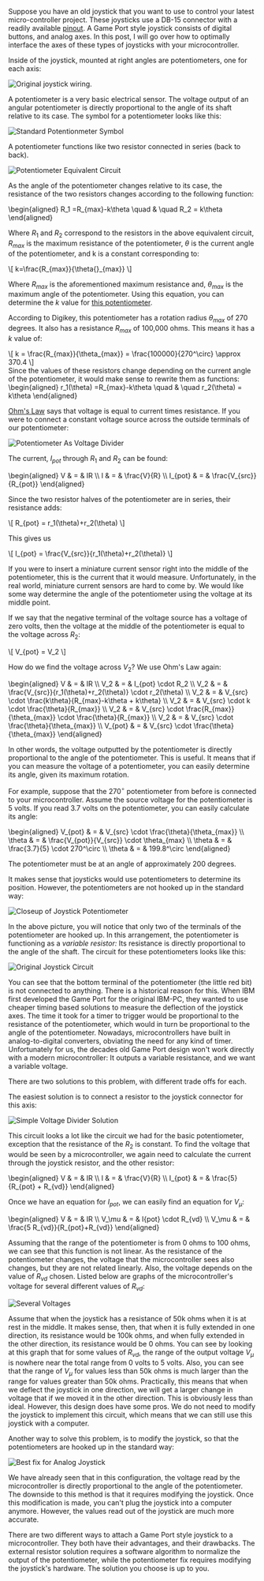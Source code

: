 Suppose you have an old joystick that you want to use to control your
latest micro-controller project. These joysticks use a DB-15 connector
with a readily available
[pinout](http://pinouts.ru/Inputs/GameportPC_pinout.shtml). A Game
Port style joystick consists of digital buttons, and analog axes. In
this post, I will go over how to optimally interface the axes of these
types of joysticks with your microcontroller.  

Inside of the joystick, mounted at right angles are
potentiometers, one for each axis:

![Original joystick wiring.](DSCN0544-1024x768.jpg)

A potentiometer is a very basic electrical sensor. The voltage output
of an angular potentiometer is directly proportional to the angle of
its shaft relative to its case. The symbol for a potentiometer looks
like this:

![Standard Potentionmeter Symbol](standardpot.png)


A potentiometer functions like two resistor connected in series (back to back).

![Potentiometer Equivalent Circuit](potequiv.png)


As the angle of the potentiometer changes relative to its case, the
resistance of the two resistors changes according to the following
function:

<div>
\begin{aligned}
R_1 =R_{max}-k\theta \quad &amp; \quad R_2 = k\theta
\end{aligned}
</div>

Where $R_1$ and $R_2$ correspond to the resistors in the above
equivalent circuit, $R_{max}$ is the maximum resistance of the
potentiometer, $\theta$ is the current angle of the potentiometer,
and k is a constant corresponding to:

<div>
\[
k=\frac{R_{max}}{\theta{}_{max}}
\]
</div>

Where $R_{max}$ is the aforementioned maximum resistance and,
$\theta_{max}$ is the maximum angle of the potentiometer. Using this
equation, you can determine the $k$ value for [this
potentiometer](http://search.digikey.com/scripts/DkSearch/dksus.dll?Detail&name=1624193-6-ND).

According  to  Digikey,  this  potentiometer  has  a  rotation  radius
$\theta_{max}$ of 270 degrees.  It also has a resistance $R_{max}$
of 100,000 ohms. This means it has a $k$ value of:

<div>
\[
k = \frac{R_{max}}{\theta_{max}} = \frac{100000}{270^\circ} \approx 370.4
\]
</div>
Since the values of these resistors change depending on the current
angle of the potentiometer, it would make sense to rewrite them as
functions:

<div>
\begin{aligned}
r_1(\theta) =R_{max}-k\theta \quad &amp; \quad r_2(\theta) = k\theta
\end{aligned}
</div>

[Ohm's Law](http://en.wikipedia.org/wiki/Ohm%27s_law) says that
voltage is equal to current times resistance. If you were to connect a
constant voltage source across the outside terminals of our
potentiometer:

![Potentiometer As Voltage Divider](potdiv.png)

The current, $I_{pot}$ through $R_1$ and $R_2$  can be found:

<div>
\begin{aligned}
V &amp; = &amp; IR \\
I &amp; = &amp; \frac{V}{R} \\
I_{pot} &amp; = &amp; \frac{V_{src}}{R_{pot}}
\end{aligned}
</div>

Since the two resistor halves of the potentiometer are in series,
their resistance adds:

<div>\[ R_{pot} = r_1(\theta)+r_2(\theta) \]</div>

This gives us

<div>\[ I_{pot} = \frac{V_{src}}{r_1(\theta)+r_2(\theta)} \]</div>

If you were to insert a miniature current sensor right into the middle
of the potentiometer, this is the current that it would
measure. Unfortunately, in the real world, miniature current sensors
are hard to come by. We would like some way determine the angle of the
potentiometer using the voltage at its middle point.

If we say that the negative terminal of the voltage source has a
voltage of zero volts, then the voltage at the middle of the
potentiometer is equal to the voltage across $R_2$:

<div>\[ V_{pot} = V_2 \]</div>

How do we find the voltage across $V_2$? We use Ohm's Law again:

<div>
\begin{aligned}
V &amp; = &amp; IR \\
V_2 &amp; = &amp; I_{pot} \cdot R_2 \\
V_2 &amp; = &amp; \frac{V_{src}}{r_1(\theta)+r_2(\theta)} \cdot r_2(\theta) \\
V_2 &amp; = &amp; V_{src} \cdot \frac{k\theta}{R_{max}-k\theta + k\theta} \\
V_2 &amp; = &amp; V_{src} \cdot k \cdot \frac{\theta}{R_{max}} \\
V_2 &amp; = &amp; V_{src} \cdot \frac{R_{max}}{\theta_{max}} \cdot \frac{\theta}{R_{max}} \\
V_2 &amp; = &amp; V_{src} \cdot \frac{\theta}{\theta_{max}} \\
V_{pot} &amp; = &amp; V_{src} \cdot \frac{\theta}{\theta_{max}}
\end{aligned}
</div>

In other words, the voltage outputted by the potentiometer is directly
proportional to the angle of the potentiometer. This is useful. It
means that if you can measure the voltage of a potentiometer, you can
easily determine its angle, given its maximum rotation.

For example, suppose that the $270^\circ$ potentiometer from before
is connected to your microcontroller. Assume the source voltage for
the potentiometer is 5 volts. If you read 3.7 volts on the
potentiometer, you can easily calculate its angle:

<div>
\begin{aligned}
V_{pot} &amp; = &amp; V_{src} \cdot \frac{\theta}{\theta_{max}} \\
\theta &amp; = &amp; \frac{V_{pot}}{V_{src}} \cdot \theta_{max} \\
\theta &amp; = &amp; \frac{3.7}{5} \cdot 270^\circ \\
\theta &amp; = &amp; 199.8^\circ
\end{aligned}
</div>

The potentiometer must be at an angle of approximately 200 degrees.

It makes sense that joysticks would use potentiometers to determine
its position. However, the potentiometers are not hooked up in the
standard way:

![Closeup of Joystick Potentiometer](DSCN0551-1024x768.jpg)

In the above picture, you will notice that only two of the terminals
of the potentiometer are hooked up. In this arrangement, the
potentiometer is functioning as a _variable resistor:_ Its resistance
is directly proportional to the angle of the shaft. The circuit for
these potentiometers looks like this:

![Original Joystick Circuit](orig-joystick.png)

You can see that the bottom terminal of the potentiometer (the little
red bit) is not connected to anything. There is a historical reason
for this. When IBM first developed the Game Port for the original
IBM-PC, they wanted to use cheaper timing based solutions to measure
the deflection of the joystick axes. The time it took for a timer to
trigger would be proportional to the resistance of the potentiometer,
which would in turn be proportional to the angle of the
potentiometer. Nowadays, microcontrollers have built in
analog-to-digital converters, obviating the need for any kind of
timer. Unfortunately for us, the decades old Game Port design won't
work directly with a modern microcontroller: It outputs a variable
resistance, and we want a variable voltage.

There are two solutions to this problem, with different trade offs for each.

The easiest solution is to connect a resistor to the joystick
connector for this axis:

![Simple Voltage Divider Solution](simple-divider.png)

This circuit looks a lot like the circuit we had for the basic
potentiometer, exception that the resistance of the $R_2$ is
constant. To find the voltage that would be seen by a microcontroller,
we again need to calculate the current through the joystick resistor,
and the other resistor:

<div>
\begin{aligned}
V &amp; = &amp; IR \\
I &amp; = &amp; \frac{V}{R} \\
I_{pot} &amp; = &amp; \frac{5}{R_{pot} + R_{vd}}
\end{aligned}
</div>

Once we have an equation for $I_{pot}$, we can easily find an
equation for $V_\mu$:

<div>
\begin{aligned}
V &amp; = &amp; IR \\
V_\mu &amp; = &amp; I{pot} \cdot R_{vd} \\
V_\mu &amp; = &amp; \frac{5 R_{vd}}{R_{pot}+R_{vd}}
\end{aligned}
</div>

Assuming that the range of the potentiometer is from 0 ohms to 100
ohms, we can see that this function is not linear. As the resistance
of the potentiometer changes, the voltage that the microcontroller
sees also changes, but they are not related linearly. Also, the
voltage depends on the value of $R_{vd}$ chosen. Listed below are
graphs of the microcontroller's voltage for several different values
of $R_{vd}$:

![Several Voltages](specific-values.svg)

Assume that when the joystick has a resistance of 50k ohms when it is
at rest in the middle. It makes sense, then, that when it is fully
extended in one direction, its resistance would be 100k ohms, and when
fully extended in the other direction, its resistance would be 0
ohms. You can see by looking at this graph that for some values of
$R_{vd}$, the range of the output voltage $V_\mu$ is nowhere near
the total range from 0 volts to 5 volts. Also, you can see that the
range of $V_\mu$ for values less than 50k ohms is much larger than
the range for values greater than 50k ohms. Practically, this means
that when we deflect the joystick in one direction, we will get a
larger change in voltage that if we moved it in the other
direction. This is obviously less than ideal. However, this design
does have some pros. We do not need to modify the joystick to
implement this circuit, which means that we can still use this
joystick with a computer.


Another way to solve this problem, is to modify the joystick, so that
the potentiometers are hooked up in the standard way:

![Best fix for Analog Joystick](best-fix.png)

We have already seen that in this configuration, the voltage read by
the microcontroller is directly proportional to the angle of the
potentiometer. The downside to this method is that it requires
modifying the joystick. Once this modification is made, you can't plug
the joystick into a computer anymore. However, the values read out of
the joystick are much more accurate.

There are two different ways to attach a Game Port style joystick to a
microcontroller. They both have their advantages, and their
drawbacks. The external resistor solution requires a software
algorithm to normalize the output of the potentiometer, while the
potentiometer fix requires modifying the joystick's hardware. The
solution you choose is up to you.